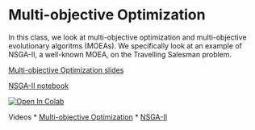 # Multi-objective Optimization


In this class, we look at multi-objective optimization and multi-objective
evolutionary algoritms (MOEAs). We specifically look at an example of NSGA-II, a
well-known MOEA, on the Travelling Salesman problem.

[Multi-objective Optimization slides](https://d9w.github.io/evolution/3_moo/1_multiobjective.html)

[NSGA-II notebook](https://github.com/d9w/evolution/blob/master/3_moo/NSGA-II.ipynb)

[![Open In Colab](https://colab.research.google.com/assets/colab-badge.svg)](https://colab.research.google.com/github/d9w/evolution/blob/master/3_moo/NSGA-II.ipynb)

Videos
    * [Multi-objective Optimization](https://youtu.be/nj3EL630zT0)
    * [NSGA-II](https://youtu.be/LVGXHpHQxrc)

